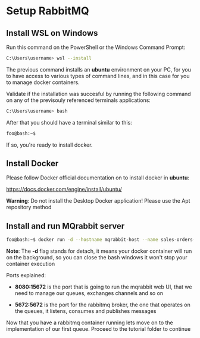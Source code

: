 # Setup RabbitMQ

## Install WSL on Windows

Run this command on the PowerShell or the Windows Command Prompt: 

```sh
C:\Users\username> wsl --install
```

The previous command installs an **ubuntu** environment on your PC, for you to have access to various types of command lines, and in this case for you to manage docker containers.

Validate if the installation was succesful by running the following command on any of the previsouly referenced terminals applications:

```sh
C:\Users\username> bash
```

After that you should have a terminal similar to this:

```bash
foo@bash:~$ 
```

If so, you're ready to install docker.


## Install Docker

Please follow Docker official documentation on to install docker in **ubuntu**:

https://docs.docker.com/engine/install/ubuntu/


**Warning**: Do not install the Desktop Docker application! Please use the Apt repository method


## Install and run MQrabbit server

```bash
foo@bash:~$ docker run -d --hostname mqrabbit-host --name sales-orders-mq -p 8080:15672 -p 5672:5672 rabbitmq:3-management
```
**Note**: The **-d** flag stands for detach, it means your docker container will run on the background, so you can close the bash windows it won't stop your container execution

Ports explained:

* **8080:15672** is the port that is going to run the mqrabbit web UI, that we need to manage our queues, exchanges channels and so on


* **5672:5672** is the port for the rabbitmq broker, the one that operates on the queues, it listens, consumes and publishes messages


Now that you have a rabbitmq container running lets move on to the implementation of our first queue. Proceed to the tutorial folder to continue




